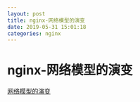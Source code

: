 ```yaml
--- 
layout: post 
title: nginx-网络模型的演变 
date: 2019-05-31 15:01:18 
categories: nginx 
---
```

# nginx-网络模型的演变
[网络模型的演变](https://fankeke.github.io/2017/03/09/Nginx的网络模型-演变/)